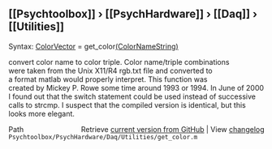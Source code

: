 ## [[Psychtoolbox]] &#8250; [[PsychHardware]] &#8250; [[Daq]] &#8250; [[Utilities]]

Syntax: [ColorVector](ColorVector) = get\_color[(ColorNameString)]((ColorNameString))  
  
convert color name to color triple. Color name/triple combinations  
were taken from the Unix X11/R4 rgb.txt file and converted to  
a format matlab would properly interpret.  This function was  
created by Mickey P. Rowe some time around 1993 or 1994.  In June of 2000  
I found out that the switch statement could be used instead of successive   
calls to strcmp.  I suspect that the compiled version is identical, but this  
looks more elegant.  




<div class="code_header" style="text-align:right;">
  <span style="float:left;">Path&nbsp;&nbsp;</span> <span class="counter">Retrieve <a href=
  "https://raw.github.com/Psychtoolbox-3/Psychtoolbox-3/beta/Psychtoolbox/PsychHardware/Daq/Utilities/get_color.m">current version from GitHub</a> | View <a href=
  "https://github.com/Psychtoolbox-3/Psychtoolbox-3/commits/beta/Psychtoolbox/PsychHardware/Daq/Utilities/get_color.m">changelog</a></span>
</div>
<div class="code">
  <code>Psychtoolbox/PsychHardware/Daq/Utilities/get_color.m</code>
</div>


